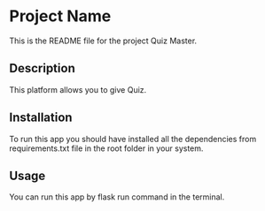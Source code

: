 # Project Name

This is the README file for the project Quiz Master. 

## Description

This platform allows you to give Quiz.

## Installation

To run this app you should have installed all the dependencies from requirements.txt file in the root folder in your system.

## Usage

You can run this app by flask run command in the terminal.